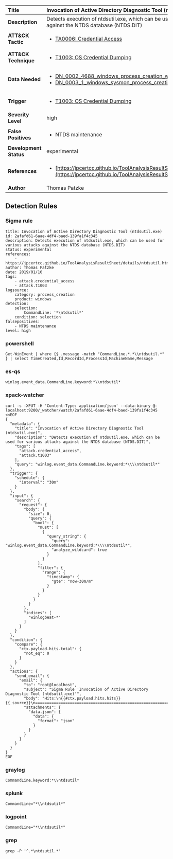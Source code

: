 | Title                    | Invocation of Active Directory Diagnostic Tool (ntdsutil.exe)       |
|:-------------------------|:------------------|
| **Description**          | Detects execution of ntdsutil.exe, which can be used for various attacks against the NTDS database (NTDS.DIT) |
| **ATT&amp;CK Tactic**    |  <ul><li>[TA0006: Credential Access](https://attack.mitre.org/tactics/TA0006)</li></ul>  |
| **ATT&amp;CK Technique** | <ul><li>[T1003: OS Credential Dumping](https://attack.mitre.org/techniques/T1003)</li></ul>  |
| **Data Needed**          | <ul><li>[DN_0002_4688_windows_process_creation_with_commandline](../Data_Needed/DN_0002_4688_windows_process_creation_with_commandline.md)</li><li>[DN_0003_1_windows_sysmon_process_creation](../Data_Needed/DN_0003_1_windows_sysmon_process_creation.md)</li></ul>  |
| **Trigger**              | <ul><li>[T1003: OS Credential Dumping](../Triggers/T1003.md)</li></ul>  |
| **Severity Level**       | high |
| **False Positives**      | <ul><li>NTDS maintenance</li></ul>  |
| **Development Status**   | experimental |
| **References**           | <ul><li>[https://jpcertcc.github.io/ToolAnalysisResultSheet/details/ntdsutil.htm](https://jpcertcc.github.io/ToolAnalysisResultSheet/details/ntdsutil.htm)</li></ul>  |
| **Author**               | Thomas Patzke |


## Detection Rules

### Sigma rule

```
title: Invocation of Active Directory Diagnostic Tool (ntdsutil.exe)
id: 2afafd61-6aae-4df4-baed-139fa1f4c345
description: Detects execution of ntdsutil.exe, which can be used for various attacks against the NTDS database (NTDS.DIT)
status: experimental
references:
    - https://jpcertcc.github.io/ToolAnalysisResultSheet/details/ntdsutil.htm
author: Thomas Patzke
date: 2019/01/16
tags:
    - attack.credential_access
    - attack.t1003
logsource:
    category: process_creation
    product: windows
detection:
    selection:
        CommandLine: '*\ntdsutil*'
    condition: selection
falsepositives:
    - NTDS maintenance
level: high

```





### powershell
    
```
Get-WinEvent | where {$_.message -match "CommandLine.*.*\\ntdsutil.*" } | select TimeCreated,Id,RecordId,ProcessId,MachineName,Message
```


### es-qs
    
```
winlog.event_data.CommandLine.keyword:*\\ntdsutil*
```


### xpack-watcher
    
```
curl -s -XPUT -H 'Content-Type: application/json' --data-binary @- localhost:9200/_watcher/watch/2afafd61-6aae-4df4-baed-139fa1f4c345 <<EOF
{
  "metadata": {
    "title": "Invocation of Active Directory Diagnostic Tool (ntdsutil.exe)",
    "description": "Detects execution of ntdsutil.exe, which can be used for various attacks against the NTDS database (NTDS.DIT)",
    "tags": [
      "attack.credential_access",
      "attack.t1003"
    ],
    "query": "winlog.event_data.CommandLine.keyword:*\\\\ntdsutil*"
  },
  "trigger": {
    "schedule": {
      "interval": "30m"
    }
  },
  "input": {
    "search": {
      "request": {
        "body": {
          "size": 0,
          "query": {
            "bool": {
              "must": [
                {
                  "query_string": {
                    "query": "winlog.event_data.CommandLine.keyword:*\\\\ntdsutil*",
                    "analyze_wildcard": true
                  }
                }
              ],
              "filter": {
                "range": {
                  "timestamp": {
                    "gte": "now-30m/m"
                  }
                }
              }
            }
          }
        },
        "indices": [
          "winlogbeat-*"
        ]
      }
    }
  },
  "condition": {
    "compare": {
      "ctx.payload.hits.total": {
        "not_eq": 0
      }
    }
  },
  "actions": {
    "send_email": {
      "email": {
        "to": "root@localhost",
        "subject": "Sigma Rule 'Invocation of Active Directory Diagnostic Tool (ntdsutil.exe)'",
        "body": "Hits:\n{{#ctx.payload.hits.hits}}{{_source}}\n================================================================================\n{{/ctx.payload.hits.hits}}",
        "attachments": {
          "data.json": {
            "data": {
              "format": "json"
            }
          }
        }
      }
    }
  }
}
EOF

```


### graylog
    
```
CommandLine.keyword:*\\ntdsutil*
```


### splunk
    
```
CommandLine="*\\ntdsutil*"
```


### logpoint
    
```
CommandLine="*\\ntdsutil*"
```


### grep
    
```
grep -P '^.*\ntdsutil.*'
```



